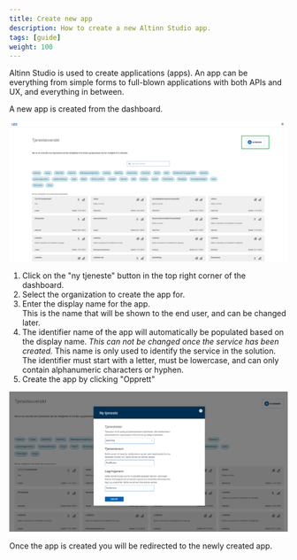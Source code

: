 ```yaml
---
title: Create new app
description: How to create a new Altinn Studio app.
tags: [guide]
weight: 100
---
```


Altinn Studio is used to create applications (apps).
An app can be everything from simple forms to full-blown applications with both APIs and UX, and everything in between.

A new app is created from the dashboard.

![The dashboard in Altinn Studio](dashboard-overview.png?width=1000 "Dashboard - overview")

1. Click on the "ny tjeneste" button in the top right corner of the dashboard. 
2. Select the organization to create the app for.
3. Enter the display name for the app.  
   This is the name that will be shown to the end user, and can be changed later.
4. The identifier name of the app will automatically be populated based on the display name.
   _This can not be changed once the service has been created._
   This name is only used to identify the service in the solution.
   The identifier must start with a letter, must be lowercase, and can only contain alphanumeric characters or hyphen.
5. Create the app by clicking "Opprett"

![Create a new service popup](dashboard-new-service.png?width=1000 "Dashboard - create a new service")

Once the app is created you will be redirected to the newly created app.